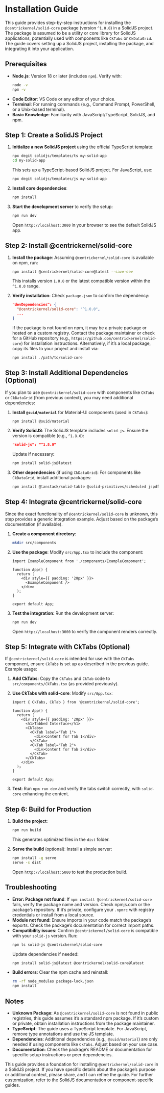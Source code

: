 # Installation Guide

This guide provides step-by-step instructions for installing the `@centrickernel/solid-core` package (version `^1.0.0`) in a SolidJS project. The package is assumed to be a utility or core library for SolidJS applications, potentially used with components like `CkTabs` or `CkDataGrid`. The guide covers setting up a SolidJS project, installing the package, and integrating it into your application.

## Prerequisites

- **Node.js**: Version 18 or later (includes `npm`). Verify with:
  ```bash
  node -v
  npm -v
  ```
- **Code Editor**: VS Code or any editor of your choice.
- **Terminal**: For running commands (e.g., Command Prompt, PowerShell, or a Unix-based terminal).
- **Basic Knowledge**: Familiarity with JavaScript/TypeScript, SolidJS, and npm.

## Step 1: Create a SolidJS Project

1. **Initialize a new SolidJS project** using the official TypeScript template:
   ```bash
   npx degit solidjs/templates/ts my-solid-app
   cd my-solid-app
   ```
   This sets up a TypeScript-based SolidJS project. For JavaScript, use:
   ```bash
   npx degit solidjs/templates/js my-solid-app
   ```

2. **Install core dependencies**:
   ```bash
   npm install
   ```

3. **Start the development server** to verify the setup:
   ```bash
   npm run dev
   ```
   Open `http://localhost:3000` in your browser to see the default SolidJS app.

## Step 2: Install @centrickernel/solid-core

1. **Install the package**:
   Assuming `@centrickernel/solid-core` is available on npm, run:
   ```bash
   npm install @centrickernel/solid-core@latest --save-dev
   ```
   This installs version `1.0.0` or the latest compatible version within the `^1.0.0` range.

2. **Verify installation**:
   Check `package.json` to confirm the dependency:
   ```json
   "devDependencies": {
     "@centrickernel/solid-core": "^1.0.0",
     ...
   }
   ```
   If the package is not found on npm, it may be a private package or hosted on a custom registry. Contact the package maintainer or check for a GitHub repository (e.g., `https://github.com/centrickernel/solid-core`) for installation instructions. Alternatively, if it’s a local package, copy its files to your project and install via:
   ```bash
   npm install ./path/to/solid-core
   ```

## Step 3: Install Additional Dependencies (Optional)

If you plan to use `@centrickernel/solid-core` with components like `CkTabs` or `CkDataGrid` (from previous context), you may need additional dependencies:

1. **Install `@suid/material`** for Material-UI components (used in `CkTabs`):
   ```bash
   npm install @suid/material
   ```

2. **Verify SolidJS**:
   The SolidJS template includes `solid-js`. Ensure the version is compatible (e.g., `^1.8.0`):
   ```json
   "solid-js": "^1.8.0"
   ```
   Update if necessary:
   ```bash
   npm install solid-js@latest
   ```

3. **Other dependencies** (if using `CkDataGrid`):
   For components like `CkDataGrid`, install additional packages:
   ```bash
   npm install @tanstack/solid-table @solid-primitives/scheduled jspdf jspdf-autotable exceljs file-saver
   ```

## Step 4: Integrate @centrickernel/solid-core

Since the exact functionality of `@centrickernel/solid-core` is unknown, this step provides a generic integration example. Adjust based on the package’s documentation (if available).

1. **Create a component directory**:
   ```bash
   mkdir src/components
   ```
2. **Use the package**:
   Modify `src/App.tsx` to include the component:
   ```tsx
   import ExampleComponent from './components/ExampleComponent';

   function App() {
     return (
       <div style={{ padding: '20px' }}>
         <ExampleComponent />
       </div>
     );
   }

   export default App;
   ```

3. **Test the integration**:
   Run the development server:
   ```bash
   npm run dev
   ```
   Open `http://localhost:3000` to verify the component renders correctly.

## Step 5: Integrate with CkTabs (Optional)

If `@centrickernel/solid-core` is intended for use with the `CkTabs` component, ensure `CkTabs` is set up as described in the previous guide. Example usage:

1. **Add CkTabs**:
   Copy the `CkTabs` and `CkTab` code to `src/components/CkTabs.tsx` (as provided previously).

2. **Use CkTabs with solid-core**:
   Modify `src/App.tsx`:
   ```tsx
   import { CkTabs, CkTab } from '@centrickernel/solid-core';

   function App() {
     return (
       <div style={{ padding: '20px' }}>
         <h1>Tabbed Interface</h1>
         <CkTabs>
           <CkTab label="Tab 1">
             <div>Content for Tab 1</div>
           </CkTab>
           <CkTab label="Tab 2">
             <div>Content for Tab 2</div>
           </CkTab>
         </CkTabs>
       </div>
     );
   }

   export default App;
   ```

3. **Test**:
   Run `npm run dev` and verify the tabs switch correctly, with `solid-core` enhancing the content.

## Step 6: Build for Production

1. **Build the project**:
   ```bash
   npm run build
   ```
   This generates optimized files in the `dist` folder.

2. **Serve the build** (optional):
   Install a simple server:
   ```bash
   npm install -g serve
   serve -s dist
   ```
   Open `http://localhost:5000` to test the production build.

## Troubleshooting

- **Error: Package not found**:
  If `npm install @centrickernel/solid-core` fails, verify the package name and version. Check npmjs.com or the package’s repository. If it’s private, configure your `.npmrc` with registry credentials or install from a local source.
- **Module not found**:
  Ensure imports in your code match the package’s exports. Check the package’s documentation for correct import paths.
- **Compatibility issues**:
  Confirm `@centrickernel/solid-core` is compatible with your `solid-js` version. Run:
  ```bash
  npm ls solid-js @centrickernel/solid-core
  ```
  Update dependencies if needed:
  ```bash
  npm install solid-js@latest @centrickernel/solid-core@latest
  ```
- **Build errors**:
  Clear the npm cache and reinstall:
  ```bash
  rm -rf node_modules package-lock.json
  npm install
  ```

## Notes

- **Unknown Package**: As `@centrickernel/solid-core` is not found in public registries, this guide assumes it’s a standard npm package. If it’s custom or private, obtain installation instructions from the package maintainer.
- **TypeScript**: The guide uses a TypeScript template. For JavaScript, remove type annotations and use the JS template.
- **Dependencies**: Additional dependencies (e.g., `@suid/material`) are only needed if using components like `CkTabs`. Adjust based on your use case.
- **Documentation**: Check the package’s README or documentation for specific setup instructions or peer dependencies.

This guide provides a foundation for installing `@centrickernel/solid-core` in a SolidJS project. If you have specific details about the package’s purpose or additional context, please share, and I can refine the guide. For further customization, refer to the SolidJS documentation or component-specific guides.